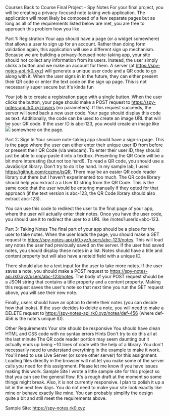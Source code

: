 Courses
Back to Course
Final Project - Spy Notes
For your final project, you will be creating a privacy-focused note taking web application. The application will most likely be composed of a few separate pages but as long as all of the requirements listed below are met, you are free to approach this problem how you like.

Part 1: Registration
Your app should have a page (or a widget somewhere) that allows a user to sign up for an account. Rather than doing form validation again, this application will use a different sign up mechanism. Because we are building a privacy-focused note-taking app, your site should not collect any information from its users. Instead, the user simply clicks a button and we make an account for them. A server (at https://spy-notes-api.rk0.xyz) will generate a unique user code and a QR code to go along with it. When the user signs in in the future, they can either present their QR code or enter the text code on the sign up page. This is not necessarily super secure but it's kinda fun

Your job is to create a registration page with a single button. When the user clicks the button, your page should make a POST request to https://spy-notes-api.rk0.xyz/users (no parameters). If this request succeeds, the server will send back a new user code. Your page should display this code as text. Additionally, the code can be used to create an image URL that will be your QR code. If the user ID is abc-123, you would create an image like <img src="https://spy-notes-api.rk0.xyz/users/abc-123/qr"> somewhere on the page.

Part 2: Sign In
Your secure note-taking app should have a sign-in page. This is the page where the user can either enter their unique user ID from before or present their QR Code (via webcam). To enter their user ID, they should just be able to copy-paste it into a textbox. Presenting the QR Code will be a bit more interesting (but not too hard!). To read a QR code, you should use a JavaScript library. Don't try to do it by hand. In my sample lab, I used https://github.com/cozmo/jsQR. There may be an easier QR code reader library out there but I haven't experimented too much. The QR code library should help you extract a a User ID string from the QR Code. This is the same code that the user would be entering manually if they opted for that approach (if the text version is abc-123, the QR Code library should also extract abc-123).

You can use this code to redirect the user to the final page of your app, where the user will actually enter their notes. Once you have the user code, you should use it to redirect the user to a URL like /notes?userId=abc-123.

Part 3: Taking Notes
The final part of your app should be a place for the user to take notes. When the user loads the page, you should make a GET request to https://spy-notes-api.rk0.xyz/users/abc-123/notes. This will load any notes the user had previously saved on the server. If the user had saved notes, you should display these notes in a list. Notes should have a title and content property but will also have a noteId field with a unique ID.

There should also be a text input for the user to take more notes. If the user saves a note, you should make a POST request to https://spy-notes-api.rk0.xyz/users/abc-123/notes. The body of your POST request should be a JSON string that contains a title property and a content property. Making this request saves the user's note so that next time you run the GET request above, you will see their new note.

Finally, users should have an option to delete their notes (you can decide how that looks). If the user decides to delete a note, you will need to make a DELETE request to https://spy-notes-api.rk0.xyz/notes/def-456 (where def-456 is the note's unique ID).

Other Requirements
Your site should be responsive
You should have clean HTML and CSS code with no syntax errors
Hints
Don't try to do this all at the last minute
The QR code reader portion may seem daunting but it actually ends up being ~10 lines of code with the help of a library. You don't necessarily need to understand everything in the example to make it work.
You'll need to use Live Server (or some other server) for this assignment. Loading files directly in the browser will not let you make some of the server calls you need for this assignment. Please let me know if you have issues making this work.
Sample Site
I wrote a little sample site for this project so that you can see the general flow. It's a rough draft at the moment so some things might break. Also, it is not currently responsive. I plan to polish it up a bit in the next few days. You do not need to make your site look exactly like mine or behave exactly like mine. You can probably simplify the design quite a bit and still meet the requirements above.

Sample Site: https://spy-notes.rk0.xyz